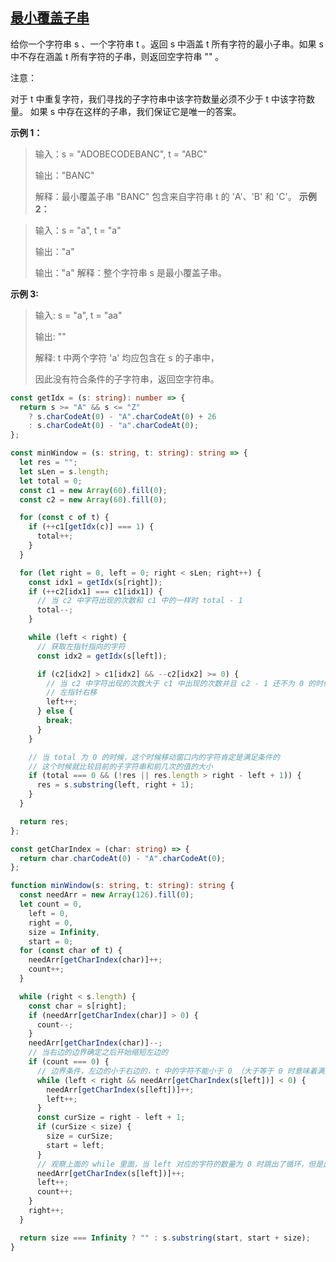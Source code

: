 ## [最小覆盖子串](https://leetcode.cn/problems/minimum-window-substring/description/?envType=study-plan-v2&envId=top-interview-150)

给你一个字符串 s 、一个字符串 t 。返回 s 中涵盖 t 所有字符的最小子串。如果 s 中不存在涵盖 t 所有字符的子串，则返回空字符串 "" 。

注意：

对于 t 中重复字符，我们寻找的子字符串中该字符数量必须不少于 t 中该字符数量。
如果 s 中存在这样的子串，我们保证它是唯一的答案。

**示例 1：**

> 输入：s = "ADOBECODEBANC", t = "ABC"
>
> 输出："BANC"
>
> 解释：最小覆盖子串 "BANC" 包含来自字符串 t 的 'A'、'B' 和 'C'。
> **示例 2：**

> 输入：s = "a", t = "a"
>
> 输出："a"
>
> 输出："a"
> 解释：整个字符串 s 是最小覆盖子串。

**示例 3:**

> 输入: s = "a", t = "aa"
>
> 输出: ""
>
> 解释: t 中两个字符 'a' 均应包含在 s 的子串中，
>
> 因此没有符合条件的子字符串，返回空字符串。

```typescript
const getIdx = (s: string): number => {
  return s >= "A" && s <= "Z"
    ? s.charCodeAt(0) - "A".charCodeAt(0) + 26
    : s.charCodeAt(0) - "a".charCodeAt(0);
};

const minWindow = (s: string, t: string): string => {
  let res = "";
  let sLen = s.length;
  let total = 0;
  const c1 = new Array(60).fill(0);
  const c2 = new Array(60).fill(0);

  for (const c of t) {
    if (++c1[getIdx(c)] === 1) {
      total++;
    }
  }

  for (let right = 0, left = 0; right < sLen; right++) {
    const idx1 = getIdx(s[right]);
    if (++c2[idx1] === c1[idx1]) {
      // 当 c2 中字符出现的次数和 c1 中的一样时 total - 1
      total--;
    }

    while (left < right) {
      // 获取左指针指向的字符
      const idx2 = getIdx(s[left]);

      if (c2[idx2] > c1[idx2] && --c2[idx2] >= 0) {
        // 当 c2 中字符出现的次数大于 c1 中出现的次数并且 c2 - 1 还不为 0 的时候
        // 左指针右移
        left++;
      } else {
        break;
      }
    }

    // 当 total 为 0 的时候，这个时候移动窗口内的字符肯定是满足条件的
    // 这个时候就比较目前的子字符串和前几次的值的大小
    if (total === 0 && (!res || res.length > right - left + 1)) {
      res = s.substring(left, right + 1);
    }
  }

  return res;
};
```

```typescript
const getCharIndex = (char: string) => {
  return char.charCodeAt(0) - "A".charCodeAt(0);
};

function minWindow(s: string, t: string): string {
  const needArr = new Array(126).fill(0);
  let count = 0,
    left = 0,
    right = 0,
    size = Infinity,
    start = 0;
  for (const char of t) {
    needArr[getCharIndex(char)]++;
    count++;
  }

  while (right < s.length) {
    const char = s[right];
    if (needArr[getCharIndex(char)] > 0) {
      count--;
    }
    needArr[getCharIndex(char)]--;
    // 当右边的边界确定之后开始缩短左边的
    if (count === 0) {
      // 边界条件，左边的小于右边的，t 中的字符不能小于 0 （大于等于 0 时意味着满足覆盖的条件时缩小到了最小）
      while (left < right && needArr[getCharIndex(s[left])] < 0) {
        needArr[getCharIndex(s[left])]++;
        left++;
      }
      const curSize = right - left + 1;
      if (curSize < size) {
        size = curSize;
        start = left;
      }
      // 观察上面的 while 里面，当 left 对应的字符的数量为 0 时跳出了循环，但是此时对应的字符的值并没有加入数组，所以需要重新加入一次，然后再将 left+ 1
      needArr[getCharIndex(s[left])]++;
      left++;
      count++;
    }
    right++;
  }

  return size === Infinity ? "" : s.substring(start, start + size);
}
```
